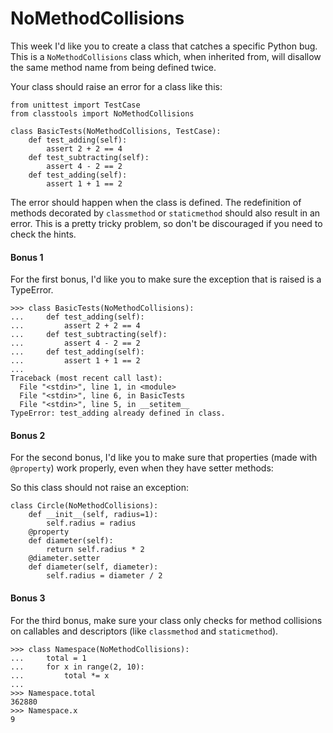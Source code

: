 # NoMethodCollisions

This week I'd like you to create a class that catches a specific Python bug. This is a `NoMethodCollisions` 
class which, when inherited from, will disallow the same method name from being defined twice.

Your class should raise an error for a class like this:

    from unittest import TestCase
    from classtools import NoMethodCollisions
    
    class BasicTests(NoMethodCollisions, TestCase):
        def test_adding(self):
            assert 2 + 2 == 4
        def test_subtracting(self):
            assert 4 - 2 == 2
        def test_adding(self):
            assert 1 + 1 == 2

The error should happen when the class is defined. The redefinition of methods decorated by `classmethod` 
or `staticmethod` should also result in an error. This is a pretty tricky problem, so don't be discouraged 
if you need to check the hints.

#### Bonus 1

For the first bonus, I'd like you to make sure the exception that is raised is a TypeError.

    >>> class BasicTests(NoMethodCollisions):
    ...     def test_adding(self):
    ...         assert 2 + 2 == 4
    ...     def test_subtracting(self):
    ...         assert 4 - 2 == 2
    ...     def test_adding(self):
    ...         assert 1 + 1 == 2
    ...
    Traceback (most recent call last):
      File "<stdin>", line 1, in <module>
      File "<stdin>", line 6, in BasicTests
      File "<stdin>", line 5, in __setitem__
    TypeError: test_adding already defined in class.

#### Bonus 2

For the second bonus, I'd like you to make sure that properties (made with `@property`) work properly, 
even when they have setter methods:

So this class should not raise an exception:

    class Circle(NoMethodCollisions):
        def __init__(self, radius=1):
            self.radius = radius
        @property
        def diameter(self):
            return self.radius * 2
        @diameter.setter
        def diameter(self, diameter):
            self.radius = diameter / 2

#### Bonus 3

For the third bonus, make sure your class only checks for method collisions on callables and descriptors 
(like `classmethod` and `staticmethod`).

    >>> class Namespace(NoMethodCollisions):
    ...     total = 1
    ...     for x in range(2, 10):
    ...         total *= x
    ...
    >>> Namespace.total
    362880
    >>> Namespace.x
    9
